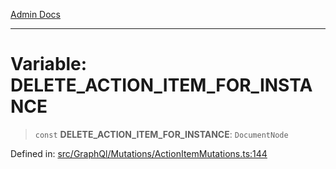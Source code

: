[Admin Docs](/)

***

# Variable: DELETE\_ACTION\_ITEM\_FOR\_INSTANCE

> `const` **DELETE\_ACTION\_ITEM\_FOR\_INSTANCE**: `DocumentNode`

Defined in: [src/GraphQl/Mutations/ActionItemMutations.ts:144](https://github.com/PalisadoesFoundation/talawa-admin/blob/main/src/GraphQl/Mutations/ActionItemMutations.ts#L144)
